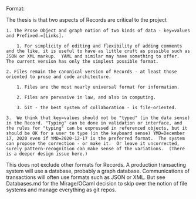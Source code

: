 Format:

The thesis is that two aspects of Records are critical to the project 

    1. The Prose Object and graph notion of two kinds of data - key=values and Prefixed.=[Links]. 

        1. For simplicity of editing and flexibility of adding comments and the like, it is useful to have as little cruft as possible such as JSON or XML markup.  YAML and similar may have something to offer.  The current version has only the simplest possible format.   

    2. Files remain the canonical version of Records - at least those oriented to prose and code architecture.

        1. Files are the most nearly universal format for information.  
        
        2. Files are pervasive in law, and also in computing.  

        3. Git - the best system of collaboration - is file-oriented.
        
    3.  We think that key=values should not be "typed" (in the data sense) in the Record. "Typing" can be done in validation or interface, and the rules for "typing" can be expressed in referenced objects, but it should be OK for a user to type (in the keyboard sense) YMD=December 17, 2020 even if YMD=2020-12-17 is the preferred format.  The system can propose the correction - or make it.  Or leave it uncorrected, surely pattern-recognition can make sense of the variations.  (There is a deeper design issue here.)



This does not exclude other formats for Records. A production transacting system will use a database, probably a graph database.  Communications of transactions will often use formats such as JSON or XML.  But see Databases.md for the Mirage/OCaml decision to skip over the notion of file systems and manage everything as git repos.


